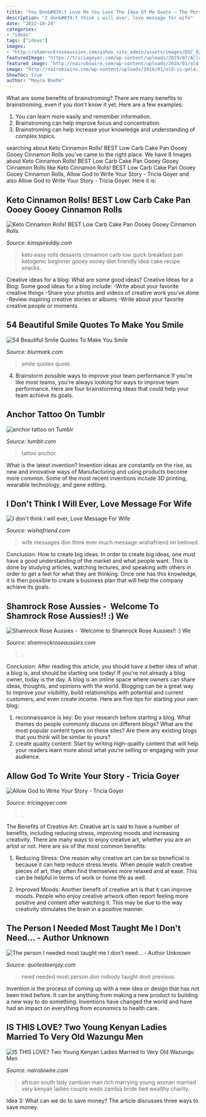 ```yaml
---
title: "You Don&#039;t Love Me You Love The Idea Of Me Quote ~ The Person I Needed Most Taught Me I Don&#039;t Need..."
description: "I don&#039;t think i will ever, love message for wife"
date: "2022-10-24"
categories:
- "ideas"
tags: ["ideas"]
images:
- "http://shamrockroseaussies.com/yahoo_site_admin/assets/images/DSC_0289.95232924_std.jpg"
featuredImage: "https://triciagoyer.com/wp-content/uploads/2019/07/Allow-God-to-Write-Your-Story-featured-image.jpg"
featured_image: "http://nairobiwire.com/wp-content/uploads/2016/01/old-is-gold.jpg"
image: "http://nairobiwire.com/wp-content/uploads/2016/01/old-is-gold.jpg"
ShowToc: true
author: "Mayra Boehm"
---
```



What are some benefits of brainstroming?
There are many benefits to brainstroming, even if you don't know it yet. Here are a few examples: 
1. You can learn more easily and remember information. 
2. Brainstroming can help improve focus and concentration. 
3. Brainstroming can help increase your knowledge and understanding of complex topics.

	

		
searching about Keto Cinnamon Rolls! BEST Low Carb Cake Pan Oooey Gooey Cinnamon Rolls you've came to the right place. We have 8 Images about Keto Cinnamon Rolls! BEST Low Carb Cake Pan Oooey Gooey Cinnamon Rolls like Keto Cinnamon Rolls! BEST Low Carb Cake Pan Oooey Gooey Cinnamon Rolls, Allow God to Write Your Story - Tricia Goyer and also Allow God to Write Your Story - Tricia Goyer. Here it is:
		
    
## Keto Cinnamon Rolls! BEST Low Carb Cake Pan Oooey Gooey Cinnamon Rolls

<img loading=lazy src="https://kimspireddiy.com/wp-content/uploads/2020/04/keto-sheet-pan-cinnamon-rolls-1-1.jpg" onerror="this.onerror=null;this.src='https://tse1.mm.bing.net/th?id=OIP.nTKnpwZ-caTljFXgGHBt3gHaLH&amp;pid=15.1';" alt="Keto Cinnamon Rolls! BEST Low Carb Cake Pan Oooey Gooey Cinnamon Rolls">

_Source: kimspireddiy.com_

>keto easy rolls desserts cinnamon carb low quick breakfast pan ketogenic beginner gooey oooey diet friendly idea cake recipe snacks. 

	

Creative ideas for a blog: What are some good ideas?
Creative Ideas for a Blog:
Some good ideas for a blog include: 
-Write about your favorite creative things 
-Share your photos and videos of creative work you’ve done 
-Review inspiring creative stories or albums 
-Write about your favorite creative people or moments

    
## 54 Beautiful Smile Quotes To Make You Smile

<img loading=lazy src="https://www.blurmark.com/wp-content/uploads/2017/04/Smile-Quote-38.jpg" onerror="this.onerror=null;this.src='https://tse3.mm.bing.net/th?id=OIP.mJCmcSfI67wYr-kbDW016AHaHa&amp;pid=15.1';" alt="54 Beautiful Smile Quotes To Make You Smile">

_Source: blurmark.com_

>smile quotes quote. 

	

4. Brainstorm possible ways to improve your team performance
If you're like most teams, you're always looking for ways to improve team performance. Here are four brainstorming ideas that could help your team achieve its goals.

    
## Anchor Tattoo On Tumblr

<img loading=lazy src="https://66.media.tumblr.com/3ca9ceb539d3e9d2acc6bf2e942dc30a/tumblr_n4loukIFq61s1nzhoo1_500.jpg" onerror="this.onerror=null;this.src='https://tse2.mm.bing.net/th?id=OIP.VgLITl6SY71LEDqqUJrCHQHaLL&amp;pid=15.1';" alt="anchor tattoo on Tumblr">

_Source: tumblr.com_

>tattoo anchor. 

	

What is the latest invention?
Invention ideas are constantly on the rise, as new and innovative ways of Manufacturing and using products become more common. Some of the most recent inventions include 3D printing, wearable technology, and gene editing.

    
## I Don&#039;t Think I Will Ever, Love Message For Wife

<img loading=lazy src="http://www.wishafriend.com/love/uploads/5342-love-messages-for-wife.jpg" onerror="this.onerror=null;this.src='https://tse4.mm.bing.net/th?id=OIP.ch8VInstS0LNMSEoYq8XiwAAAA&amp;pid=15.1';" alt="I don&#039;t think I will ever, Love Message For Wife">

_Source: wishafriend.com_

>wife messages don think ever much message wishafriend im beloved. 

	

Conclusion: How to create big ideas.
In order to create big ideas, one must have a good understanding of the market and what people want. This is done by studying articles, watching lectures, and speaking with others in order to get a feel for what they are thinking. Once one has this knowledge, it is then possible to create a business plan that will help the company achieve its goals.

    
## Shamrock Rose Aussies - ﻿﻿﻿ Welcome To Shamrock Rose Aussies!! :) We

<img loading=lazy src="http://shamrockroseaussies.com/yahoo_site_admin/assets/images/DSC_0289.95232924_std.jpg" onerror="this.onerror=null;this.src='https://tse3.mm.bing.net/th?id=OIP.z9znbskWlxOMTlFL4y3l4AHaF3&amp;pid=15.1';" alt="Shamrock Rose Aussies - ﻿﻿﻿ Welcome to Shamrock Rose Aussies!! :) We">

_Source: shamrockroseaussies.com_

>. 

	

Conclusion: After reading this article, you should have a better idea of what a blog is, and should be starting one today!
If you're not already a blog owner, today is the day. A blog is an online space where owners can share ideas, thoughts, and opinions with the world. Blogging can be a great way to improve your visibility, build relationships with potential and current customers, and even create income. Here are five tips for starting your own blog: 
1. reconnaissance is key: Do your research before starting a blog. What themes do people commonly discuss on different blogs? What are the most popular content types on these sites? Are there any existing blogs that you think will be similar to yours? 
2. create quality content: Start by writing high-quality content that will help your readers learn more about what you’re selling or engaging with your audience.

    
## Allow God To Write Your Story - Tricia Goyer

<img loading=lazy src="https://triciagoyer.com/wp-content/uploads/2019/07/Allow-God-to-Write-Your-Story-featured-image.jpg" onerror="this.onerror=null;this.src='https://tse1.mm.bing.net/th?id=OIP.-Q1W5HOHWWQaVEBuOz7vogHaE7&amp;pid=15.1';" alt="Allow God to Write Your Story - Tricia Goyer">

_Source: triciagoyer.com_

>. 

	

The Benefits of Creative Art:
Creative art is said to have a number of benefits, including reducing stress, improving moods and increasing creativity. There are many ways to enjoy creative art, whether you are an artist or not. Here are six of the most common benefits:
1. Reducing Stress: One reason why creative art can be so beneficial is because it can help reduce stress levels. When people watch creative pieces of art, they often find themselves more relaxed and at ease. This can be helpful in terms of work or home life as well.

2. Improved Moods: Another benefit of creative art is that it can improve moods. People who enjoy creative artwork often report feeling more positive and content after watching it. This may be due to the way creativity stimulates the brain in a positive manner.


    
## The Person I Needed Most Taught Me I Don&#039;t Need... - Author Unknown

<img loading=lazy src="https://quotestoenjoy.com/wp-content/uploads/The-person-I-needed-most-taught-me-I-don-t-need-nobody.jpg" onerror="this.onerror=null;this.src='https://tse3.mm.bing.net/th?id=OIP.Y2Hy7_jaXWZo4GefAHnAKQHaHa&amp;pid=15.1';" alt="The person I needed most taught me I don&#039;t need... - Author Unknown">

_Source: quotestoenjoy.com_

>need needed most person don nobody taught dont previous. 

	

Invention is the process of coming up with a new idea or design that has not been tried before. It can be anything from making a new product to building a new way to do something. Inventions have changed the world and have had an impact on everything from economics to health care.

    
## IS THIS LOVE? Two Young Kenyan Ladies Married To Very Old Wazungu Men

<img loading=lazy src="http://nairobiwire.com/wp-content/uploads/2016/01/old-is-gold.jpg" onerror="this.onerror=null;this.src='https://tse2.mm.bing.net/th?id=OIP.ZzqRxsi8DF5KhcpCf80icQAAAA&amp;pid=15.1';" alt="IS THIS LOVE? Two Young Kenyan Ladies Married to Very Old Wazungu Men">

_Source: nairobiwire.com_

>african south lady zambian man rich marrying young woman married very kenyan ladies couple weds zambia bride tied wealthy charity. 

	

Idea 3: What can we do to save money?
The article discusses three ways to save money.

